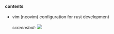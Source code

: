 #### contents
- vim (neovim) configuration for rust development
  </br></br>_screenshot:_
    ![](https://i.ibb.co/W01sBPx/Screenshot-20230426-134352.jpg)
